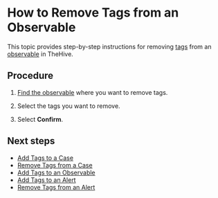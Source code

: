 # How to Remove Tags from an Observable

This topic provides step-by-step instructions for removing [tags](about-tags.md) from an [observable](../cases-description/observables.md) in TheHive.

## Procedure

1. [Find the observable](../search-for-cases/find-an-observable.md) where you want to remove tags.

2. Select the tags you want to remove.

3. Select **Confirm**.

## Next steps

* [Add Tags to a Case](../../../analyst-corner/cases/tags/add-tags-to-a-case.md)
* [Remove Tags from a Case](../../../analyst-corner/cases/tags/remove-tags-from-a-case.md)
* [Add Tags to an Observable](../../../analyst-corner/cases/tags/add-tags-to-an-observable.md)
* [Add Tags to an Alert](../../../analyst-corner/alerts/add-tags-to-an-alert.md.md)
* [Remove Tags from an Alert](../../../analyst-corner/alerts/remove-tags-from-an-alert.md.md.md)
